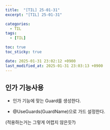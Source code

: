 ```yaml
---
title:  "[TIL] 25-01-31"
excerpt: "[TIL] 25-01-31"

categories:
  - TIL
tags:
  - [TIL]

toc: true
toc_sticky: true

date: 2025-01-31 23:02:12 +0900
last_modified_at: 2025-01-31 23:03:13 +0900
---
```


## 인가 기능사용

- 인가 기능에 맞는 Guard를 생성한다.

- @UseGuards(GuardName)으로 가드 설정한다.

(적용하는거는 그렇게 어렵지 않은듯?)